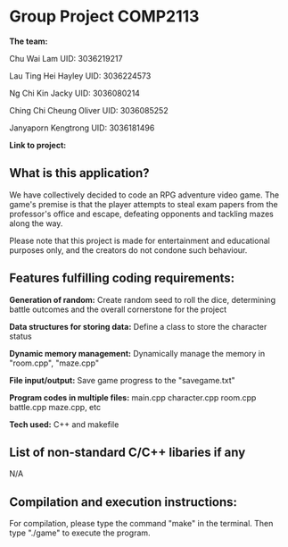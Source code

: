 # Group Project COMP2113 
**The team:** 

Chu Wai Lam UID: 3036219217

Lau Ting Hei Hayley UID: 3036224573

Ng Chi Kin Jacky UID: 3036080214

Ching Chi Cheung Oliver UID: 3036085252

Janyaporn Kengtrong UID: 3036181496

**Link to project:** 


## What is this application?
We have collectively decided to code an RPG adventure video game. The game's premise is that the player attempts to steal exam papers from the professor's office and escape, defeating opponents and tackling mazes along the way.

Please note that this project is made for entertainment and educational purposes only, and the creators do not condone such behaviour.

## Features fulfilling coding requirements:
**Generation of random:** Create random seed to roll the dice, determining battle outcomes and the overall cornerstone for the project
  
**Data structures for storing data:** Define a class to store the character status

**Dynamic memory management:** Dynamically manage the memory in "room.cpp", "maze.cpp"

**File input/output:** Save game progress to the "savegame.txt"

**Program codes in multiple files:** main.cpp character.cpp room.cpp battle.cpp maze.cpp, etc

**Tech used:** C++ and makefile


## List of non-standard C/C++ libaries if any
N/A

## Compilation and execution instructions:
For compilation, please type the command "make" in the terminal.
Then type "./game" to execute the program. 



